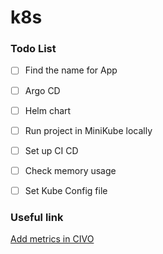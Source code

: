 # k8s

### Todo List
- [ ] Find the name for App
- [ ] Argo CD
- [ ] Helm chart
- [ ] Run project in MiniKube locally
- [ ] Set up CI CD
- [ ] Check memory usage
- [ ] Set Kube Config file


### Useful link
[Add metrics in CIVO](https://www.civo.com/marketplace/metrics-server)
